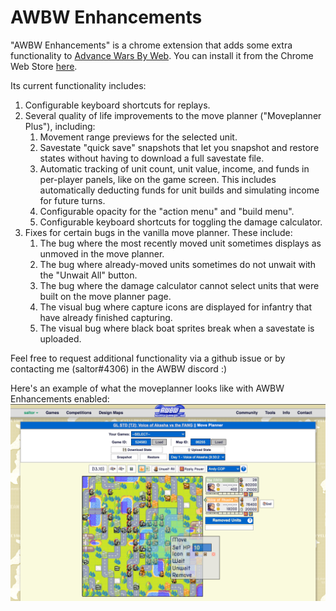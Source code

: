 # AWBW Enhancements

"AWBW Enhancements" is a chrome extension that adds some extra functionality to
[Advance Wars By Web](https://awbw.amarriner.com). You can install it from the Chrome Web Store
[here](https://chrome.google.com/webstore/detail/awbw-helper/cnkhdcnafdfffpkbbbeghbdjkabhbkfi).

Its current functionality includes:

1. Configurable keyboard shortcuts for replays.
2. Several quality of life improvements to the move planner ("Moveplanner Plus"), including:
    1. Movement range previews for the selected unit.
    2. Savestate "quick save" snapshots that let you snapshot and restore states without having to download a full savestate file.
    3. Automatic tracking of unit count, unit value, income, and funds in per-player panels, like on the game screen. This includes automatically deducting funds for unit builds and simulating income for future turns.
    4. Configurable opacity for the "action menu" and "build menu".
    5. Configurable keyboard shortcuts for toggling the damage calculator.
3. Fixes for certain bugs in the vanilla move planner. These include:
    1. The bug where the most recently moved unit sometimes displays as unmoved in the move planner.
    2. The bug where already-moved units sometimes do not unwait with the "Unwait All" button.
    3. The bug where the damage calculator cannot select units that were built on the move planner page.
    4. The visual bug where capture icons are displayed for infantry that have already finished capturing.
    5. The visual bug where black boat sprites break when a savestate is uploaded.

Feel free to request additional functionality via a github issue or by contacting me (saltor#4306) in the AWBW discord :)

Here's an example of what the moveplanner looks like with AWBW Enhancements enabled:
![screenshot of moveplanner plus](docs/images/demo_screenshot_2.png)

